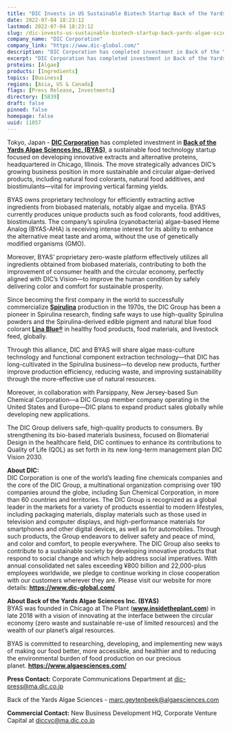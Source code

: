```yaml
---
title: "DIC Invests in US Sustainable Biotech Startup Back of the Yards Algae Sciences"
date: 2022-07-04 18:23:12
lastmod: 2022-07-04 18:23:12
slug: /dic-invests-us-sustainable-biotech-startup-back-yards-algae-sciences
company_name: "DIC Corporation"
company_link: "https://www.dic-global.com/"
description: "DIC Corporation has completed investment in Back of the Yards Algae Sciences Inc. (BYAS), a sustainable food technology startup focused on developing innovative extracts and alternative proteins, headquartered in Chicago, Illinois."
excerpt: "DIC Corporation has completed investment in Back of the Yards Algae Sciences Inc. (BYAS), a sustainable food technology startup focused on developing innovative extracts and alternative proteins, headquartered in Chicago, Illinois."
proteins: [Algae]
products: [Ingredients]
topics: [Business]
regions: [Asia, US & Canada]
flags: [Press Release, Investments]
directory: [5839]
draft: false
pinned: false
homepage: false
uuid: 11057
---
```

<p>Tokyo, Japan - <strong><a href="https://www.dic-global.com/en/">DIC Corporation</a></strong> has completed investment in <strong><a href="https://www.algaesciences.com/">Back of the Yards Algae Sciences Inc. (BYAS)</a></strong>, a sustainable food technology startup focused on developing innovative extracts and alternative proteins, headquartered in Chicago, Illinois. The move strategically advances DIC’s growing business position in more sustainable and circular algae-derived products, including natural food colorants, natural food additives, and biostimulants—vital for improving vertical farming yields.</p>
<p>BYAS owns proprietary technology for efficiently extracting active ingredients from biobased materials, notably algae and mycelia. BYAS currently produces unique products such as food colorants, food additives, biostimulants. The company’s spirulina (cyanobacteria) algae-based Heme Analog (BYAS-AHA) is receiving intense interest for its ability to enhance the alternative meat taste and aroma, without the use of genetically modified organisms (GMO).</p>
<p>Moreover, BYAS’ proprietary zero-waste platform effectively utilizes all ingredients obtained from biobased materials, contributing to both the improvement of consumer health and the circular economy, perfectly aligned with DIC’s Vision—to improve the human condition by safely delivering color and comfort for sustainable prosperity.</p>
<p>Since becoming the first company in the world to successfully commercialize <strong><a href="https://www.dic-global.com/en/products/health_foods/">Spirulina</a></strong> production in the 1970s, the DIC Group has been a pioneer in Spirulina research, finding safe ways to use high-quality Spirulina powders and the Spirulina-derived edible pigment and natural blue food colorant <strong><a href="https://www.dic-global.com/en/products/natural_colorants/">Lina Blue®</a></strong> in healthy food products, food materials, and livestock feed, globally.</p>
<p>Through this alliance, DIC and BYAS will share algae mass-culture technology and functional component extraction technology—that DIC has long-cultivated in the Spirulina business—to develop new products, further improve production efficiency, reducing waste, and improving sustainability through the more-effective use of natural resources.</p>
<p>Moreover, in collaboration with Parsippany, New Jersey-based Sun Chemical Corporation—a DIC Group member company operating in the United States and Europe—DIC plans to expand product sales globally while developing new applications.</p>
<p>The DIC Group delivers safe, high-quality products to consumers. By strengthening its bio-based materials business, focused on Biomaterial Design in the healthcare field, DIC continues to enhance its contributions to Quality of Life (QOL) as set forth in its new long-term management plan DIC Vision 2030.</p>
<p><strong>About DIC:</strong><br />
DIC Corporation is one of the world’s leading fine chemicals companies and the core of the DIC Group, a multinational organization comprising over 190 companies around the globe, including Sun Chemical Corporation, in more than 60 countries and territories. The DIC Group is recognized as a global leader in the markets for a variety of products essential to modern lifestyles, including packaging materials, display materials such as those used in television and computer displays, and high-performance materials for smartphones and other digital devices, as well as for automobiles. Through such products, the Group endeavors to deliver safety and peace of mind, and color and comfort, to people everywhere. The DIC Group also seeks to contribute to a sustainable society by developing innovative products that respond to social change and which help address social imperatives. With annual consolidated net sales exceeding ¥800 billion and 22,000-plus employees worldwide, we pledge to continue working in close cooperation with our customers wherever they are. Please visit our website for more details: <strong><a href="https://www.dic-global.com/">https://www.dic-global.com/</a></strong></p>
<p><strong>About Back of the Yards Algae Sciences Inc. (BYAS)</strong><br />
BYAS was founded in Chicago at The Plant (<strong><a href="https://www.insidetheplant.com/">www.insidetheplant.com</a></strong>) in late 2018 with a vision of innovating at the interface between the circular economy (zero waste and sustainable re-use of limited resources) and the wealth of our planet’s algal resources.</p>
<p>BYAS is committed to researching, developing, and implementing new ways of making our food better, more accessible, and healthier and to reducing the environmental burden of food production on our precious planet. <strong><a href="https://www.algaesciences.com/">https://www.algaesciences.com/</a></strong></p>
<p><strong>Press Contact:</strong> Corporate Communications Department at <a href="mailto:dic-press@ma.dic.co.jp">dic-press@ma.dic.co.jp</a></p>
<p>Back of the Yards Algae Sciences - <a href="mailto:marc.geytenbeek@algaesciences.com">marc.geytenbeek@algaesciences.com</a></p>
<p><strong>Commercial Contact:</strong> New Business Development HQ, Corporate Venture Capital at <a href="mailto:diccvc@ma.dic.co.jp">diccvc@ma.dic.co.jp</a></p>
